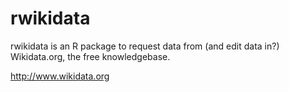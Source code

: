 rwikidata
=========

rwikidata is an R package to request data from (and edit data in?) Wikidata.org, the free knowledgebase.

http://www.wikidata.org
